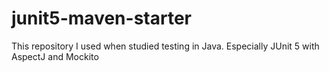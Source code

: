 # junit5-maven-starter

This repository I used when studied testing in Java. Especially JUnit 5 with AspectJ and Mockito

